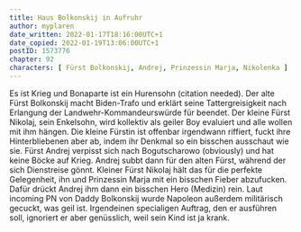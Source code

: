 ```yaml
---
title: Haus Bolkonskij in Aufruhr
author: myplaren
date_written: 2022-01-17T18:16:00UTC+1
date_copied: 2022-01-19T13:06:00UTC+1
postID: 1573776
chapter: 92
characters: [ Fürst Bolkonskij, Andrej, Prinzessin Marja, Nikolenka ]
---
```

Es ist Krieg und Bonaparte ist ein Hurensohn (citation needed). Der alte Fürst Bolkonskij macht Biden-Trafo und erklärt seine Tattergreisigkeit nach Erlangung der Landwehr-Kommandeurswürde für beendet. Der kleine Fürst Nikolaj, sein Enkelsohn, wird kollektiv als geiler Boy evaluiert und alle wollen mit ihm hängen. Die kleine Fürstin ist offenbar irgendwann riffiert, fuckt ihre Hinterbliebenen aber ab, indem ihr Denkmal so ein bisschen ausschaut wie sie. Fürst Andrej verpisst sich nach Bogutscharowo (obviously) und hat keine Böcke auf Krieg. Andrej subbt dann für den alten Fürst, während der sich Dienstreise gönnt. Kleiner Fürst Nikolaj hält das für die perfekte Gelegenheit, ihn und Prinzessin Marja mit ein bisschen Fieber abzufucken. Dafür drückt Andrej ihm dann ein bisschen Hero (Medizin) rein. Laut incoming PN von Daddy Bolkonskij wurde Napoleon außerdem militärisch gecuckt, was geil ist. Irgendeinen specialigen Auftrag, den er ausführen soll, ignoriert er aber genüsslich, weil sein Kind ist ja krank.